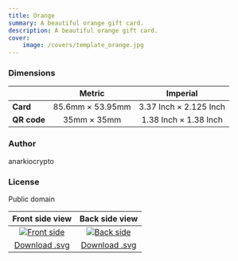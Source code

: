 ```yaml
---
title: Orange
summary: A beautiful orange gift card.
description: A beautiful orange gift card.
cover:
    image: /covers/template_orange.jpg
---
```


### Dimensions

|    | Metric |           Imperial           |
|----|:-----------:|:----------------------------:|
| **Card** | 85.6mm &times; 53.95mm | 3.37 Inch &times; 2.125 Inch |
| **QR code** | 35mm &times; 35mm | 1.38 Inch &times; 1.38 Inch  |

### Author

anarkiocrypto

### License

Public domain

| Front side view | Back side view |
|:---------------:|:--------------:|
| [![Front side](/templates/orange/front.png)](/templates/orange/front.png) | [![Back side](/templates/orange/back.png)](/templates/orange/back.png) |
| [Download .svg](/templates/orange/front.svg) | [Download .svg](/templates/orange/back.svg) |
